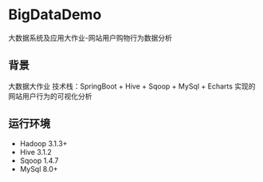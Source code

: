 # BigDataDemo
大数据系统及应用大作业-网站用户购物行为数据分析

## 背景

大数据大作业
技术栈：SpringBoot + Hive + Sqoop + MySql + Echarts 实现的网站用户行为的可视化分析

## 运行环境

- Hadoop 3.1.3+
- Hive 3.1.2
- Sqoop 1.4.7
- MySql 8.0+

